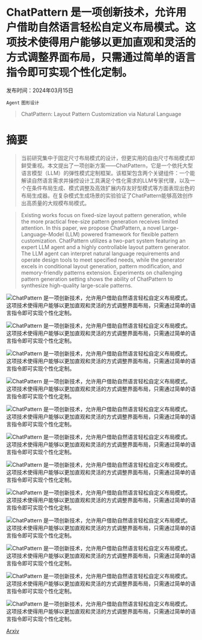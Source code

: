# ChatPattern 是一项创新技术，允许用户借助自然语言轻松自定义布局模式。这项技术使得用户能够以更加直观和灵活的方式调整界面布局，只需通过简单的语言指令即可实现个性化定制。

发布时间：2024年03月15日

`Agent` `图形设计`

> ChatPattern: Layout Pattern Customization via Natural Language

# 摘要

> 当前研究集中于固定尺寸布局模式的设计，但更实用的自由尺寸布局模式却鲜受重视。本文提出了一项创新方案——ChatPattern，它是一个依托大型语言模型（LLM）的弹性模式定制框架。该框架包含两个关键组件：一个能解读自然语言需求并操控设计工具满足个性化需求的LLM专家代理，以及一个在条件布局生成、模式调整及高效扩展内存友好型模式等方面表现出色的布局生成器。在复杂模式生成场景的实验验证了ChatPattern能够高效创作出高质量的大规模布局模式。

> Existing works focus on fixed-size layout pattern generation, while the more practical free-size pattern generation receives limited attention. In this paper, we propose ChatPattern, a novel Large-Language-Model (LLM) powered framework for flexible pattern customization. ChatPattern utilizes a two-part system featuring an expert LLM agent and a highly controllable layout pattern generator. The LLM agent can interpret natural language requirements and operate design tools to meet specified needs, while the generator excels in conditional layout generation, pattern modification, and memory-friendly patterns extension. Experiments on challenging pattern generation setting shows the ability of ChatPattern to synthesize high-quality large-scale patterns.

![ChatPattern 是一项创新技术，允许用户借助自然语言轻松自定义布局模式。这项技术使得用户能够以更加直观和灵活的方式调整界面布局，只需通过简单的语言指令即可实现个性化定制。](../../../paper_images/2403.15434/x1.png)

![ChatPattern 是一项创新技术，允许用户借助自然语言轻松自定义布局模式。这项技术使得用户能够以更加直观和灵活的方式调整界面布局，只需通过简单的语言指令即可实现个性化定制。](../../../paper_images/2403.15434/x2.png)

![ChatPattern 是一项创新技术，允许用户借助自然语言轻松自定义布局模式。这项技术使得用户能够以更加直观和灵活的方式调整界面布局，只需通过简单的语言指令即可实现个性化定制。](../../../paper_images/2403.15434/x3.png)

![ChatPattern 是一项创新技术，允许用户借助自然语言轻松自定义布局模式。这项技术使得用户能够以更加直观和灵活的方式调整界面布局，只需通过简单的语言指令即可实现个性化定制。](../../../paper_images/2403.15434/x4.png)

![ChatPattern 是一项创新技术，允许用户借助自然语言轻松自定义布局模式。这项技术使得用户能够以更加直观和灵活的方式调整界面布局，只需通过简单的语言指令即可实现个性化定制。](../../../paper_images/2403.15434/x5.png)

![ChatPattern 是一项创新技术，允许用户借助自然语言轻松自定义布局模式。这项技术使得用户能够以更加直观和灵活的方式调整界面布局，只需通过简单的语言指令即可实现个性化定制。](../../../paper_images/2403.15434/x6.png)

![ChatPattern 是一项创新技术，允许用户借助自然语言轻松自定义布局模式。这项技术使得用户能够以更加直观和灵活的方式调整界面布局，只需通过简单的语言指令即可实现个性化定制。](../../../paper_images/2403.15434/x7.png)

![ChatPattern 是一项创新技术，允许用户借助自然语言轻松自定义布局模式。这项技术使得用户能够以更加直观和灵活的方式调整界面布局，只需通过简单的语言指令即可实现个性化定制。](../../../paper_images/2403.15434/x8.png)

![ChatPattern 是一项创新技术，允许用户借助自然语言轻松自定义布局模式。这项技术使得用户能够以更加直观和灵活的方式调整界面布局，只需通过简单的语言指令即可实现个性化定制。](../../../paper_images/2403.15434/x9.png)

![ChatPattern 是一项创新技术，允许用户借助自然语言轻松自定义布局模式。这项技术使得用户能够以更加直观和灵活的方式调整界面布局，只需通过简单的语言指令即可实现个性化定制。](../../../paper_images/2403.15434/x10.png)

![ChatPattern 是一项创新技术，允许用户借助自然语言轻松自定义布局模式。这项技术使得用户能够以更加直观和灵活的方式调整界面布局，只需通过简单的语言指令即可实现个性化定制。](../../../paper_images/2403.15434/x11.png)

![ChatPattern 是一项创新技术，允许用户借助自然语言轻松自定义布局模式。这项技术使得用户能够以更加直观和灵活的方式调整界面布局，只需通过简单的语言指令即可实现个性化定制。](../../../paper_images/2403.15434/x12.png)

[Arxiv](https://arxiv.org/abs/2403.15434)